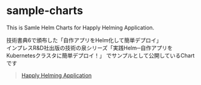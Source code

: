# sample-charts

This is Samle Helm Charts for Happly Helming Application.

技術書典6で頒布した「自作アプリをHelm化して簡単デプロイ」  
インプレスR&D社出版の技術の泉シリーズ「実践Helm─自作アプリをKubernetesクラスタに簡単デプロイ！」
でサンプルとして公開しているChartです

> [Happly Helming Application](https://github.com/govargo/go-happyhelming)
